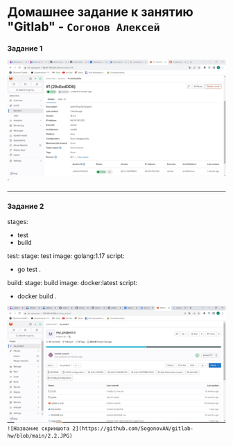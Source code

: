 # Домашнее задание к занятию "Gitlab" - `Согонов Алексей`

### Задание 1


![Название скриншота 1](https://github.com/SogonovAN/gitlab-hw/blob/main/1.JPG)`


---

### Задание 2


stages:
  - test
  - build

test:
  stage: test
  image: golang:1.17
  script: 
   - go test .

build:
  stage: build
  image: docker:latest
  script:
   - docker build .


![Название скриншота 2](https://github.com/SogonovAN/gitlab-hw/blob/main/2.1.JPG)`
![Название скриншота 2](https://github.com/SogonovAN/gitlab-hw/blob/main/2.2.JPG)`


